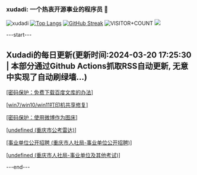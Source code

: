 ### xudadi: 一个热衷开源事业的程序员 👋

![xudadi](https://github-readme-stats-git-masterorgs-github-readme-stats-team.vercel.app/api?username=xudadi)
[![Top Langs](https://github-readme-stats.vercel.app/api/top-langs/?username=xudadi)](https://github.com/anuraghazra/github-readme-stats)
[![GitHub Streak](https://streak-stats.demolab.com?user=xudadi&locale=zh_Hans)](https://git.io/streak-stats)
![VISITOR+COUNT](https://komarev.com/ghpvc/?username=xudadi&label=VISITOR+COUNT)
![](https://raw.githubusercontent.com/xudadi/xudadi/main/assets/github-contribution-grid-snake.svg)


---start---

## Xudadi的每日更新(更新时间:2024-03-20 17:25:30 | 本部分通过Github Actions抓取RSS自动更新, 无意中实现了自动刷绿墙...)

<a href='https://www.xudadi.com/read/1193.html' target='_blank'>[密码保护：免费下载百度文库的办法]</a>

<a href='https://www.xudadi.com/read/1185.html' target='_blank'>[win7/win10/win11打印机共享修复]</a>

<a href='https://www.xudadi.com/read/1167.html' target='_blank'>[密码保护：使用微博作为图床]</a>

<a href='https://www.gongkaoleida.com/article/1843505' target='_blank'>[undefined (重庆市公考雷达)]</a>

<a href='https://rlsbj.cq.gov.cn/zwxx_182/sydw/202403/t20240313_13033555.html' target='_blank'>[事业单位公开招聘 (重庆市人社局-事业单位公开招聘)]</a>

<a href='https://rlsbj.cq.gov.cn/zwxx_182/sydw/202402/t20240219_12934187.html' target='_blank'>[undefined (重庆市人社局-事业单位及其他考试)]</a>

---end---
